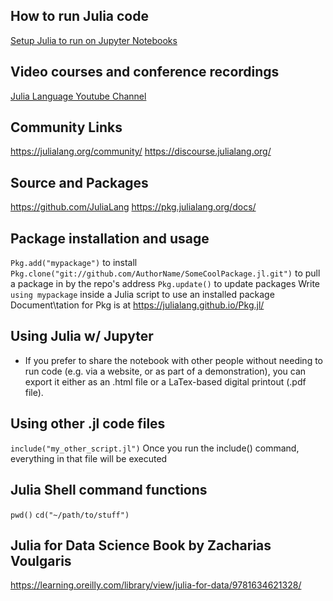 

## How to run Julia code
[Setup Julia to run on Jupyter Notebooks](https://ryanorsinger.com/run-julia-language-on-jupyter-notebook/)


## Video courses and conference recordings
[Julia Language Youtube Channel](https://www.youtube.com/user/JuliaLanguage)


## Community Links
https://julialang.org/community/
https://discourse.julialang.org/


## Source and Packages
https://github.com/JuliaLang
https://pkg.julialang.org/docs/


## Package installation and usage
`Pkg.add("mypackage")` to install
`Pkg.clone("git://github.com/AuthorName/SomeCoolPackage.jl.git")` to pull a package in by the repo's address
`Pkg.update()` to update packages
Write `using mypackage` inside a Julia script to use an installed package
Document\tation for Pkg is at https://julialang.github.io/Pkg.jl/



## Using Julia w/ Jupyter
- If you prefer to share the notebook with other people without needing to run code (e.g. via a website, or as part of a demonstration), you can export it either as an .html file or a LaTex-based digital printout (.pdf file).

## Using other .jl code files
`include("my_other_script.jl")`
Once you run the include() command, everything in that file will be executed

## Julia Shell command functions
`pwd()`
`cd("~/path/to/stuff")`

## Julia for Data Science Book by Zacharias Voulgaris
https://learning.oreilly.com/library/view/julia-for-data/9781634621328/